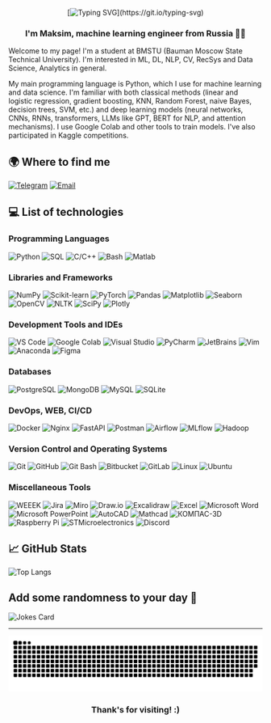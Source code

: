 <div align="center">

[![Typing SVG](https://readme-typing-svg.demolab.com?font=Fira+Code&weight=600&size=36&pause=1000&color=FFFFFF&background=52FF1A00&center=true&vCenter=true&random=false&width=435&lines=Hello%2C+World!)](https://git.io/typing-svg)

### I'm Maksim, machine learning engineer from Russia 🤘🏻

</div>
Welcome to my page! I'm a student at BMSTU (Bauman Moscow State Technical University). I'm interested in ML, DL, NLP, CV, RecSys and Data Science, Analytics in general.

My main programming language is Python, which I use for machine learning and data science. I'm familiar with both classical methods (linear and logistic regression, gradient boosting, KNN, Random Forest, naive Bayes, decision trees, SVM, etc.) and deep learning models (neural networks, CNNs, RNNs, transformers, LLMs like GPT, BERT for NLP, and attention mechanisms). I use Google Colab and other tools to train models. I've also participated in Kaggle competitions.

## 🌍 Where to find me

[![Telegram](https://img.shields.io/badge/Telegram-2CA5E0?style=for-the-badge&logo=telegram&logoColor=white)](https://t.me/@maxbmb) [![Email](https://img.shields.io/badge/Email-D14836?style=for-the-badge&logo=gmail&logoColor=white)](mailto:bazdrev.max@mail.com)

## 💻 List of technologies

### Programming Languages
![Python](https://img.shields.io/badge/-Python-3776AB?style=flat-square&logo=python&logoColor=white)
![SQL](https://img.shields.io/badge/-SQL-4479A1?style=flat-square&logo=postgresql&logoColor=white)
![C/C++](https://img.shields.io/badge/-C%2FC%2B%2B-00599C?style=flat-square&logo=c%2B%2B&logoColor=white)
![Bash](https://img.shields.io/badge/-Bash-4EAA25?style=flat-square&logo=gnu-bash&logoColor=white)
![Matlab](https://img.shields.io/badge/-Matlab-0076A8?style=flat-square&logo=mathworks&logoColor=white)

### Libraries and Frameworks
![NumPy](https://img.shields.io/badge/-NumPy-013243?style=flat-square&logo=numpy&logoColor=white)
![Scikit-learn](https://img.shields.io/badge/-Scikit--learn-F7931E?style=flat-square&logo=scikit-learn&logoColor=white)
![PyTorch](https://img.shields.io/badge/-PyTorch-EE4C2C?style=flat-square&logo=pytorch&logoColor=white)
![Pandas](https://img.shields.io/badge/-Pandas-150458?style=flat-square&logo=pandas&logoColor=white)
![Matplotlib](https://img.shields.io/badge/-Matplotlib-11557C?style=flat-square&logo=matplotlib&logoColor=white)
![Seaborn](https://img.shields.io/badge/-Seaborn-3776AB?style=flat-square&logo=python&logoColor=white)
![OpenCV](https://img.shields.io/badge/-OpenCV-5C3EE8?style=flat-square&logo=opencv&logoColor=white)
![NLTK](https://img.shields.io/badge/-NLTK-FFD43B?style=flat-square&logo=python&logoColor=white)
![SciPy](https://img.shields.io/badge/-SciPy-8CAAE6?style=flat-square&logo=scipy&logoColor=white)
![Plotly](https://img.shields.io/badge/-Plotly-3F4F75?style=flat-square&logo=plotly&logoColor=white)

### Development Tools and IDEs
![VS Code](https://img.shields.io/badge/-VS%20Code-007ACC?style=flat-square&logo=visualstudiocode&logoColor=white)
![Google Colab](https://img.shields.io/badge/-Google%20Colab-F9AB00?style=flat-square&logo=googlecolab&logoColor=white)
![Visual Studio](https://img.shields.io/badge/-Visual%20Studio-5C2D91?style=flat-square&logo=visualstudio&logoColor=white)
![PyCharm](https://img.shields.io/badge/-PyCharm-000000?style=flat-square&logo=pycharm&logoColor=white)
![JetBrains](https://img.shields.io/badge/-JetBrains-000000?style=flat-square&logo=jetbrains&logoColor=white)
![Vim](https://img.shields.io/badge/-Vim-019733?style=flat-square&logo=vim&logoColor=white)
![Anaconda](https://img.shields.io/badge/-Anaconda-44A833?style=flat-square&logo=anaconda&logoColor=white)
![Figma](https://img.shields.io/badge/-Figma-F24E1E?style=flat-square&logo=figma&logoColor=white)

### Databases
![PostgreSQL](https://img.shields.io/badge/-PostgreSQL-336791?style=flat-square&logo=postgresql&logoColor=white)
![MongoDB](https://img.shields.io/badge/-MongoDB-47A248?style=flat-square&logo=mongodb&logoColor=white)
![MySQL](https://img.shields.io/badge/-MySQL-4479A1?style=flat-square&logo=mysql&logoColor=white)
![SQLite](https://img.shields.io/badge/-SQLite-003B57?style=flat-square&logo=sqlite&logoColor=white)

### DevOps, WEB, CI/CD
![Docker](https://img.shields.io/badge/-Docker-2496ED?style=flat-square&logo=docker&logoColor=white)
![Nginx](https://img.shields.io/badge/-Nginx-009639?style=flat-square&logo=nginx&logoColor=white)
![FastAPI](https://img.shields.io/badge/-FastAPI-009688?style=flat-square&logo=fastapi&logoColor=white)
![Postman](https://img.shields.io/badge/-Postman-FF6C37?style=flat-square&logo=postman&logoColor=white)
![Airflow](https://img.shields.io/badge/-Airflow-017CEE?style=flat-square&logo=apacheairflow&logoColor=white)
![MLflow](https://img.shields.io/badge/-MLflow-0194E2?style=flat-square&logo=mlflow&logoColor=white)
![Hadoop](https://img.shields.io/badge/-Hadoop-66CCFF?style=flat-square&logo=apachehadoop&logoColor=white)

### Version Control and Operating Systems
![Git](https://img.shields.io/badge/-Git-F05032?style=flat-square&logo=git&logoColor=white)
![GitHub](https://img.shields.io/badge/-GitHub-181717?style=flat-square&logo=github&logoColor=white)
![Git Bash](https://img.shields.io/badge/-Git%20Bash-4EAA25?style=flat-square&logo=gnu-bash&logoColor=white)
![Bitbucket](https://img.shields.io/badge/-Bitbucket-0052CC?style=flat-square&logo=bitbucket&logoColor=white)
![GitLab](https://img.shields.io/badge/-GitLab-FC6D26?style=flat-square&logo=gitlab&logoColor=white)
![Linux](https://img.shields.io/badge/-Linux-FCC624?style=flat-square&logo=linux&logoColor=white)
![Ubuntu](https://img.shields.io/badge/-Ubuntu-E95420?style=flat-square&logo=ubuntu&logoColor=white)

### Miscellaneous Tools
![WEEEK](https://img.shields.io/badge/-WEEEK-white?style=flat-square&labelColor=9370DB)
![Jira](https://img.shields.io/badge/-Jira-0052CC?style=flat-square&logo=jira&logoColor=white)
![Miro](https://img.shields.io/badge/-Miro-050038?style=flat-square&logo=miro&logoColor=white)
![Draw.io](https://img.shields.io/badge/-Draw.io-F08705?style=flat-square&logo=draw.io&logoColor=white)
![Excalidraw](https://img.shields.io/badge/-Excalidraw-000000?style=flat-square&logo=excalidraw&logoColor=white)
![Excel](https://img.shields.io/badge/-Excel-217346?style=flat-square&logo=microsoftexcel&logoColor=white)
![Microsoft Word](https://img.shields.io/badge/-Microsoft%20Word-2B579A?style=flat-square&logo=microsoftword&logoColor=white)
![Microsoft PowerPoint](https://img.shields.io/badge/-Microsoft%20PowerPoint-B7472A?style=flat-square&logo=microsoftpowerpoint&logoColor=white)
![AutoCAD](https://img.shields.io/badge/-AutoCAD-0696D7?style=flat-square&logo=autodesk&logoColor=white)
![Mathcad](https://img.shields.io/badge/-Mathcad-0076A8?style=flat-square&logo=mathworks&logoColor=white)
![КОМПАС-3D](https://img.shields.io/badge/-КОМПАС--3D-00599C?style=flat-square&logo=kompas&logoColor=white)
![Raspberry Pi](https://img.shields.io/badge/-Raspberry%20Pi-C51A4A?style=flat-square&logo=raspberrypi&logoColor=white)
![STMicroelectronics](https://img.shields.io/badge/-STMicroelectronics-03234B?style=flat-square&logo=stmicroelectronics&logoColor=white)
![Discord](https://img.shields.io/badge/-Discord-5865F2?style=flat-square&logo=discord&logoColor=white)



## 📈 GitHub Stats

![Top Langs](https://github-readme-stats.vercel.app/api/top-langs/?username=MrMaxbmb&size_weight=0.5&count_weight=0.5&langs_count=8&layout=compact&hide=jupyter%20notebook)

## Add some randomness to your day 🥰
![Jokes Card](https://readme-jokes.vercel.app/api?theme=react)

</div>

<hr>

<!-- Final section -->
<div align="center">
<img src="https://raw.githubusercontent.com/WRDelmanto/WRDelmanto/snake/snake-dark.svg" alt="Snake animation" />

### Thank's for visiting! :)
</div>



